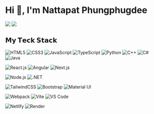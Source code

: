 <h1>Hi 👋, I'm Nattapat Phungphugdee</h1>
<!-- <h3>I am a computer science student from King Mongkut's University of Technology North Bangkok, located in the country of Thailand.</h3> -->

[![](https://img.shields.io/badge/-@ZXINNATTAPAT-%23181717?style=flat-square&logo=github)](https://github.com/ZXINNATTAPAT)
[![](https://img.shields.io/badge/-@Mywebsite-%23000000?style=flat-square)](https://zxinnattapat.github.io/ZXINNATTAPAT3.github.io)

## 𝗠𝘆 𝗧𝗲𝗰𝗸 𝗦𝘁𝗮𝗰𝗸

![HTML5](https://img.shields.io/badge/-HTML5-%23E44D27?style=flat-square&logo=html5&logoColor=ffffff)
![CSS3](https://img.shields.io/badge/-CSS3-%231572B6?style=flat-square&logo=css3)
![JavaScript](https://img.shields.io/badge/-JavaScript-%23F7DF1C?style=flat-square&logo=javascript&logoColor=000000&labelColor=%23F7DF1C&color=%23FFCE5A)
![TypeScript](https://img.shields.io/badge/-TypeScript-007ACC?style=flat-square&logo=typescript&logoColor=white)
![Python](https://img.shields.io/badge/-Python-3776AB?style=flat-square&logo=python&logoColor=white)
![C++](https://img.shields.io/badge/-C++-00599C?style=flat-square&logo=c%2B%2B&logoColor=white)
![C#](https://img.shields.io/badge/-C%23-239120?style=flat-square&logo=c-sharp&logoColor=white)
![Java](https://img.shields.io/badge/-Java-%23ED8B00?style=flat-square&logo=java&logoColor=white)

![React.js](https://img.shields.io/badge/-React.js-%23282C34?style=flat-square&logo=react)
![Angular](https://img.shields.io/badge/-Angular-DD0031?style=flat-square&logo=angular&logoColor=white)
![Next.js](https://img.shields.io/badge/-Next.js-%23000000?style=flat-square&logo=nextdotjs)

![Node.js](https://img.shields.io/badge/-Node.js-339933?style=flat-square&logo=node.js&logoColor=white)
![.NET](https://img.shields.io/badge/-.NET-512BD4?style=flat-square&logo=.net&logoColor=white)


![TailwindCSS](https://img.shields.io/badge/-TailwindCSS-%231a202c?style=flat-square&logo=tailwind-css)
![Bootstrap](https://img.shields.io/badge/-Bootstrap-563d7c?style=flat-square&logo=bootstrap)
![Material UI](https://img.shields.io/badge/-Material%20UI-0081CB?style=flat-square&logo=material-ui&logoColor=white)

![Webpack](https://img.shields.io/badge/-Webpack-%232C3A42?style=flat-square&logo=webpack)
![Vite](https://img.shields.io/badge/-Vite-%23646CFF?style=flat-square&logo=vite&logoColor=ffffff)
![VS Code](https://img.shields.io/badge/-VSCode-%23007ACC?style=flat-square&logo=visual-studio-code)

![Netlify](https://img.shields.io/badge/-Netlify-%2300C7B7?style=flat-square&logo=netlify&logoColor=ffffff)
![Render](https://img.shields.io/badge/-Render-%2346E3B7?style=flat-square&logo=render&logoColor=ffffff)

